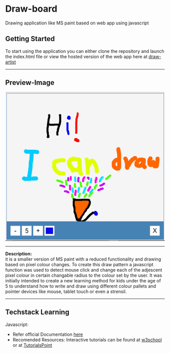 # Draw-board
Drawing application like MS paint based on web app using javascript

## Getting Started

To start using the application you can either clone the repository and launch the index.html file or view the hosted version of the web app here at [draw-artist](https://draw-artist.herokuapp.com/)

---
## Preview-Image

<img src="/Draw-board-preview.png" alt="Draw-Board webapp image"/>

---
<b>Description:</b><br>
it is a smaller version of MS paint with a reduced functionality and drawing based on pixel colour changes. To create this draw pattern a javascript function was used to detect mouse click and change each of the adjescent pixel colour in certain changable radius to the colour set by the user. It was initially intended to create a new learning method for kids under the age of 5 to understand how to write and draw using different colour pallets and pointer devices like mouse, tablet touch or even a strensil.

---
## Techstack Learning

Javascript: 
- Refer official Documentation [here](https://developer.mozilla.org/en-US/docs/Web/JavaScript)
- Recomended Resources: Interactive tutorials can be found at [w3school](https://www.w3schools.com/js/) or at [TutorialsPoint](https://www.tutorialspoint.com/javascript/index.htm)
